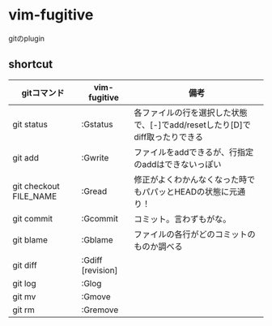 # vim-fugitive
gitのplugin

## shortcut
| gitコマンド            | vim-fugitive      | 備考                                                                        |
|------------------------|-------------------|-----------------------------------------------------------------------------|
| git status             | :Gstatus          | 各ファイルの行を選択した状態で、[-]でadd/resetしたり[D]でdiff取ったりできる |
| git add                | :Gwrite           | ファイルをaddできるが、行指定のaddはできないっぽい                          |
| git checkout FILE_NAME | :Gread            | 修正がよくわかんなくなった時でもパパッとHEADの状態に元通り！                |
| git commit             | :Gcommit          | コミット。言わずもがな。                                                    |
| git blame              | :Gblame           | ファイルの各行がどのコミットのものか調べる                                  |
| git diff               | :Gdiff [revision] |                                                                             |
| git log                | :Glog             |                                                                             |
| git mv                 | :Gmove            |                                                                             |
| git rm                 | :Gremove          |                                                                             |
